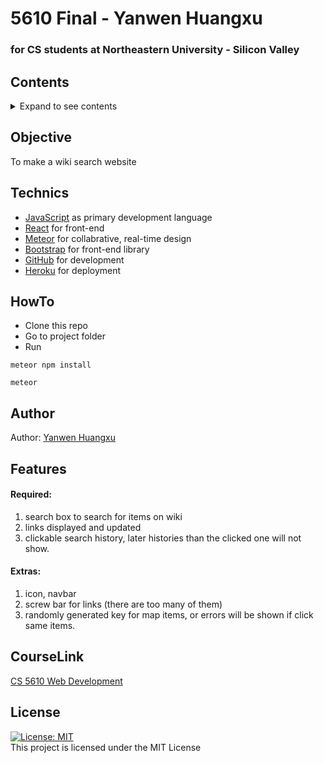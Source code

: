 # 5610 Final - Yanwen Huangxu
### for CS students at Northeastern University - Silicon Valley

## Contents
<details><summary>Expand to see contents</summary>
<p>

* **[Objective](#objective)**<br />
* **[Technics](#technics)**<br />
* **[HowTo](#HowTo)**<br />
* **[Author](#author)**<br />
* **[Features](#features)**<br />
* **[CourseLink](#CourseLink)**<br />
* **[License](#license)**<br />

</p>
</details>

## Objective
To make a wiki search website
## Technics
- [JavaScript](https://www.javascript.com/) as primary development language
- [React](https://reactjs.org/) for front-end
- [Meteor](https://www.meteor.com/) for collabrative, real-time design
- [Bootstrap](https://getbootstrap.com/) for front-end library
- [GitHub](https://github.com/) for development
- [Heroku](https://www.heroku.com/home) for deployment

## HowTo
- Clone this repo
- Go to project folder
- Run
```
meteor npm install
```
```
meteor
```

## Author

Author: [Yanwen Huangxu](https://github.com/YHuangxu)



## Features
#### Required:
1. search box to search for items on wiki
2. links displayed and updated
3. clickable search history, later histories than the clicked one will not show.

#### Extras:
1. icon, navbar
2. screw bar for links (there are too many of them)
3. randomly generated key for map items, or errors will be shown if click same items.

## CourseLink
[CS 5610 Web Development](http://johnguerra.co/classes/webDevelopment_spring_2019/)

## License
[![License: MIT](https://img.shields.io/badge/License-MIT-yellow.svg)](https://opensource.org/licenses/MIT)  
This project is licensed under the MIT License

